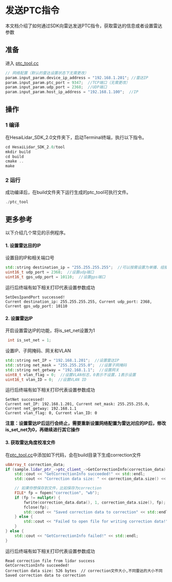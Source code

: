 # 发送PTC指令 
本文档介绍了如何通过SDK向雷达发送PTC指令，获取雷达的信息或者设置雷达参数

## 准备
进入 [ptc_tool.cc](../tool/ptc_tool.cc) 
```cpp
// 网络配置（默认的雷达设置状态下无需更改）
param.input_param.device_ip_address = "192.168.1.201"; //雷达IP
param.input_param.ptc_port = 9347;  //TCP端口（无需更改）
param.input_param.udp_port = 2368;  //UDP端口
param.input_param.host_ip_address = "192.168.1.100";  //IP
```

## 操作
### 1 编译
在HesaiLidar_SDK_2.0文件夹下，启动Terminal终端，执行以下指令。
```cpp
cd HesaiLidar_SDK_2.0/tool
mkdir build
cd build
cmake ..
make
```

### 2 运行
成功编译后，在build文件夹下运行生成的ptc_tool可执行文件。
```cpp
./ptc_tool
```

## 更多参考
以下介绍几个常见的示例程序。
#### 1. 设置雷达目的IP
设置目的IP和相关端口号
```cpp
std::string destination_ip = "255.255.255.255";  //可以按需设置为单播、组播、广播
uint16_t udp_port = 2368;  //设置udp端口
uint16_t gps_udp_port = 10110;  //设置gps端口
```
运行后终端有如下相关打印代表设置参数成功
```log
SetDesIpandPort successed!
Current destination_ip: 255.255.255.255, Current udp_port: 2368, Current gps_udp_port: 10110
```

#### 2. 设置雷达IP
开启设置雷达IP的功能，将is_set_net设置为1
```cpp
 int is_set_net = 1;
```
设置IP、子网掩码、网关和VLAN
```cpp
std::string net_IP = "192.168.1.201";  //设置雷达IP
std::string net_mask = "255.255.255.0";  //设置子网掩码
std::string net_getway = "192.168.1.1";  //设置网关
uint8_t vlan_flag = 0;  //设置VLAN标志，0表示不设置，1表示设置
uint16_t vlan_ID = 0;  //设置VLAN ID
```
运行后终端有如下相关打印代表设置参数成功
```log
SetNet successed!
Current net_IP: 192.168.1.201, Current net_mask: 255.255.255.0, Current net_getway: 192.168.1.1
Current vlan_flag: 0, Current vlan_ID: 0
```
**注意：设置雷达IP后运行会终止，需要重新设置网络配置为雷达对应的IP后，修改is_set_net为0，再继续进行其它操作**

#### 3. 获取雷达角度校准文件
在[ptc_tool.cc](../tool/ptc_tool.cc)中添加如下代码，会在build目录下生成correction文件
```cpp
u8Array_t correction_data;
if (sample.lidar_ptr_->ptc_client_->GetCorrectionInfo(correction_data) == 0) {
    std::cout << "GetCorrectionInfo succeeded!" << std::endl;
    std::cout << "Correction data size: " << correction_data.size() << " bytes" << std::endl;

    // 如果你想保存到文件，比如保存为correction
    FILE* fp = fopen("correction", "wb");
    if (fp != nullptr) {
        fwrite(correction_data.data(), 1, correction_data.size(), fp);
        fclose(fp);
        std::cout << "Saved correction data to correction" << std::endl;
    } else {
        std::cout << "Failed to open file for writing correction data!" << std::endl;
    }
} else {
    std::cout << "GetCorrectionInfo failed!" << std::endl;
}
```
运行后终端有如下相关打印代表设置参数成功
```log
Read correction file from lidar success
GetCorrectionInfo succeeded!
Correction data size: 526 bytes  // correction文件大小,不同雷达的大小不同
Saved correction data to correction
```